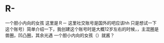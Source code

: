 # R-
一个胆小内向的女孩
这里是Ｒ－ 这里社交账号是国外的吧应该hh
只是想试一下这个账号）简单介绍一下，我创建这个账号时是大概12岁左右的时候，，主混圈是兽圈，凹凸圈，其余光遇
一个胆小内向的女孩（）就酱？
